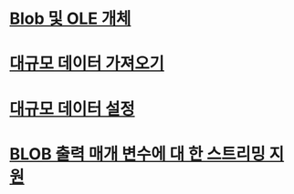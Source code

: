 # [Blob 및 OLE 개체](blobs-and-ole-objects.md)
# [대규모 데이터 가져오기](getting-large-data.md)
# [대규모 데이터 설정](setting-large-data.md)
# [BLOB 출력 매개 변수에 대 한 스트리밍 지원](streaming-support-for-blob-output-parameters.md)
